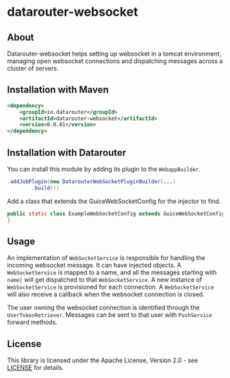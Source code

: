 # datarouter-websocket

## About
Datarouter-websocket helps setting up websocket in a tomcat environment, managing open websocket connections and
 dispatching messages across a cluster of servers.

## Installation with Maven

```xml
<dependency>
	<groupId>io.datarouter</groupId>
	<artifactId>datarouter-websocket</artifactId>
	<version>0.0.81</version>
</dependency>
```

## Installation with Datarouter

You can install this module by adding its plugin to the `WebappBuilder`.

```java
.addJobPlugin(new DatarouterWebSocketPluginBuilder(...)
		.build())
```

Add a class that extends the GuiceWebSocketConfig for the injector to find.
```java
public static class ExampleWebSocketConfig extends GuiceWebSocketConfig{
}
```

## Usage

An implementation of `WebSocketService` is responsible for handling the incoming websocket message. It can have
 injected objects. A `WebSocketService` is mapped to a name, and all the messages starting with `name|` will get
 dispatched to that `WebSocketService`. A new instance of `WebSocketService` is provisioned for each connection.
 A `WebSocketService` will also receive a callback when the websocket connection is closed.

The user owning the websocket connection is identified through the `UserTokenRetriever`. Messages can be sent to that
 user with `PushService` forward methods.

## License

This library is licensed under the Apache License, Version 2.0 - see [LICENSE](../LICENSE) for details.
